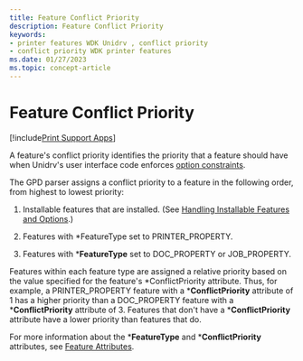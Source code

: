 ```yaml
---
title: Feature Conflict Priority
description: Feature Conflict Priority
keywords:
- printer features WDK Unidrv , conflict priority
- conflict priority WDK printer features
ms.date: 01/27/2023
ms.topic: concept-article
---
```


# Feature Conflict Priority

[!include[Print Support Apps](../includes/print-support-apps.md)]

A feature's conflict priority identifies the priority that a feature should have when Unidrv's user interface code enforces [option constraints](option-constraints.md).

The GPD parser assigns a conflict priority to a feature in the following order, from highest to lowest priority:

1. Installable features that are installed. (See [Handling Installable Features and Options](handling-installable-features-and-options.md).)

2. Features with \*FeatureType set to PRINTER_PROPERTY.

3. Features with \***FeatureType** set to DOC_PROPERTY or JOB_PROPERTY.

Features within each feature type are assigned a relative priority based on the value specified for the feature's \*ConflictPriority attribute. Thus, for example, a PRINTER_PROPERTY feature with a \***ConflictPriority** attribute of 1 has a higher priority than a DOC_PROPERTY feature with a \***ConflictPriority** attribute of 3. Features that don't have a \***ConflictPriority** attribute have a lower priority than features that do.

For more information about the \***FeatureType** and \***ConflictPriority** attributes, see [Feature Attributes](feature-attributes.md).
